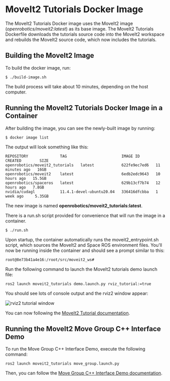 # MoveIt2 Tutorials Docker Image

The MoveIt2 Tutorials Docker image uses the MoveIt2 image (*openrobotics/moveit2:latest*) as its base image. The MoveIt2 Tutorials Dockerfile downloads the tutorials source code into the MoveIt2 workspace and rebuilds the MoveIt2 source code, which now includes the tutorials.

## Building the MoveIt2 Image

To build the docker image, run:

```
$ ./build-image.sh
```

The build process will take about 10 minutes, depending on the host computer.

## Running the MoveIt2 Tutorials Docker Image in a Container

After building the image, you can see the newly-built image by running:

```
$ docker image list
```

The output will look something like this:

```
REPOSITORY              TAG                        IMAGE ID       CREATED        SIZE
openrobotics/moveit2_tutorials   latest            622fe9ec7ed6   11 minutes ago   16GB
openrobotics/moveit2    latest                     6edb2edc9643   10 hours ago   15.5GB
openrobotics/spaceros   latest                     629b13cf7b74   12 hours ago   7.8GB
nvidia/cudagl           11.4.1-devel-ubuntu20.04   336416dfcbba   1 week ago     5.35GB
```

The new image is named **openrobotics/moveit2_tutorials:latest**.

There is a run.sh script provided for convenience that will run the image in a container.

```
$ ./run.sh
```

Upon startup, the container automatically runs the moveit2_entrypoint.sh script, which sources the MoveIt2 and Space ROS environment files. You'll now be running inside the container and should see a prompt similar to this:

```
root@8e73b41a4e16:/root/src/moveit2_ws#
```

Run the following command to launch the MoveIt2 tutorials demo launch file:

```
ros2 launch moveit2_tutorials demo.launch.py rviz_tutorial:=true
```

You should see lots of console output and the rviz2 window appear:

![rviz2 tutorial window](resources/moveit2-rviz-tutorial.png)

You can now following the [MoveIt2 Tutorial documentation](https://moveit.picknik.ai/galactic/doc/tutorials/quickstart_in_rviz/quickstart_in_rviz_tutorial.html).

## Running the MoveIt2 Move Group C++ Interface Demo

To run the Move Group C++ Interface Demo, execute the following command:

```
ros2 launch moveit2_tutorials move_group.launch.py
```

Then, you can follow the [Move Group C++ Interface Demo documentation](https://moveit.picknik.ai/galactic/doc/examples/move_group_interface/move_group_interface_tutorial.html).
